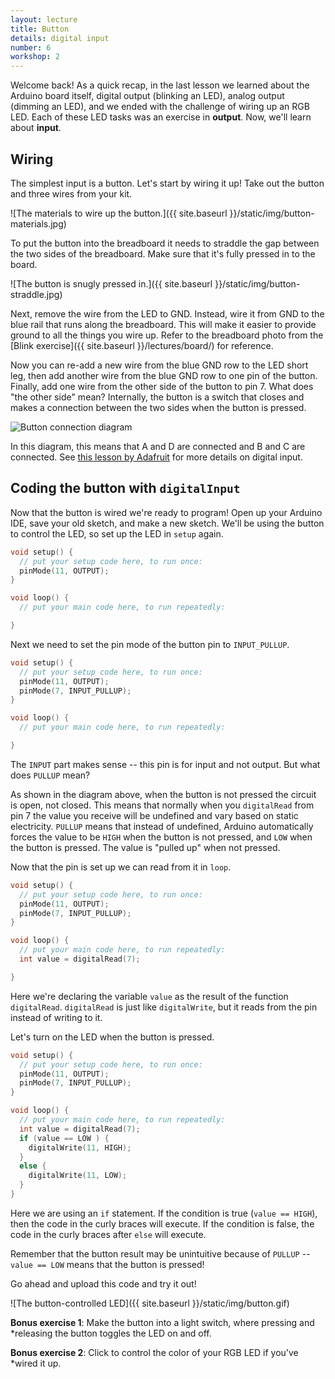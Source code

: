 ```yaml
---
layout: lecture
title: Button
details: digital input
number: 6
workshop: 2
---
```


Welcome back! As a quick recap, in the last lesson we learned about the
Arduino board itself, digital output (blinking an LED), analog output
(dimming an LED), and we ended with the challenge of wiring up an RGB LED.
Each of these LED tasks was an exercise in **output**. Now, we'll learn about
**input**.

## Wiring

The simplest input is a button. Let's start by wiring it up! Take out the
button and three wires from your kit.

![The materials to wire up the button.]({{ site.baseurl }}/static/img/button-materials.jpg)

To put the button into the breadboard it needs to straddle the gap between
the two sides of the breadboard. Make sure that it's fully pressed in to the board.

![The button is snugly pressed in.]({{ site.baseurl }}/static/img/button-straddle.jpg)

Next, remove the wire from the LED to GND. Instead, wire it from GND to the
blue rail that runs along the breadboard. This will make it easier to provide
ground to all the things you wire up. Refer to the breadboard photo from the
[Blink exercise]({{ site.baseurl }}/lectures/board/) for reference.

Now you can re-add a new wire from the blue GND row to the LED short leg,
then add another wire from the blue GND row to one pin of the button.
Finally, add one wire from the other side of the button to pin 7. What does
"the other side" mean? Internally, the button is a switch that closes and
makes a connection between the two sides when the button is pressed.

![Button connection diagram](https://cdn-learn.adafruit.com/assets/assets/000/002/210/medium800/learn_arduino_sw.png?1396780516)

In this diagram, this means that A and D are connected and B and C are
connected. See [this lesson by Adafruit][adafruit] for more details on
digital input.

## Coding the button with `digitalInput`

Now that the button is wired we're ready to program! Open up your Arduino
IDE, save your old sketch, and make a new sketch. We'll be using the button
to control the LED, so set up the LED in `setup` again.

```cpp
void setup() {
  // put your setup code here, to run once:
  pinMode(11, OUTPUT);
}

void loop() {
  // put your main code here, to run repeatedly:

}
```

Next we need to set the pin mode of the button pin to `INPUT_PULLUP`.

```cpp
void setup() {
  // put your setup code here, to run once:
  pinMode(11, OUTPUT);
  pinMode(7, INPUT_PULLUP);
}

void loop() {
  // put your main code here, to run repeatedly:

}
```

The `INPUT` part makes sense -- this pin is for input and not output. But
what does `PULLUP` mean?

As shown in the diagram above, when the button is not pressed the circuit is
open, not closed. This means that normally when you `digitalRead` from pin 7
the value you receive will be undefined and vary based on static electricity.
`PULLUP` means that instead of undefined, Arduino automatically forces the
value to be `HIGH` when the button is not pressed, and `LOW` when the button
is pressed. The value is "pulled up" when not pressed.

Now that the pin is set up we can read from it in `loop`.

```cpp
void setup() {
  // put your setup code here, to run once:
  pinMode(11, OUTPUT);
  pinMode(7, INPUT_PULLUP);
}

void loop() {
  // put your main code here, to run repeatedly:
  int value = digitalRead(7);

}
```

Here we're declaring the variable `value` as the result of the function
`digitalRead`. `digitalRead` is just like `digitalWrite`, but it reads from
the pin instead of writing to it.

Let's turn on the LED when the button is pressed.

```cpp
void setup() {
  // put your setup code here, to run once:
  pinMode(11, OUTPUT);
  pinMode(7, INPUT_PULLUP);
}

void loop() {
  // put your main code here, to run repeatedly:
  int value = digitalRead(7);
  if (value == LOW ) {
    digitalWrite(11, HIGH);
  }
  else {
    digitalWrite(11, LOW);
  }
}
```

Here we are using an `if` statement. If the condition is true (`value ==
HIGH`), then the code in the curly braces will execute. If the condition is
false, the code in the curly braces after `else` will execute.

Remember that the button result may be unintuitive because of `PULLUP` --
`value == LOW` means that the button is pressed!

Go ahead and upload this code and try it out!

![The button-controlled LED]({{ site.baseurl }}/static/img/button.gif)

**Bonus exercise 1**: Make the button into a light switch, where pressing and
*releasing the button toggles the LED on and off.

**Bonus exercise 2**: Click to control the color of your RGB LED if you've
*wired it up.


[adafruit]: https://learn.adafruit.com/adafruit-arduino-lesson-6-digital-inputs